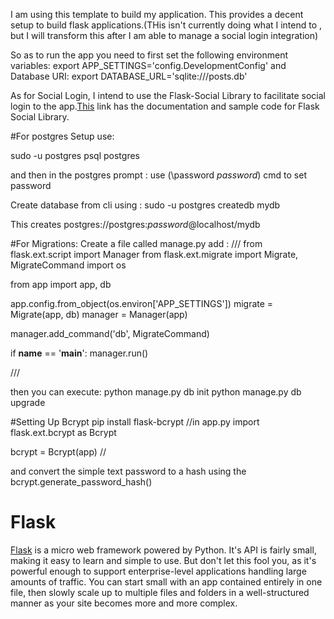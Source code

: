 I am using this template to build my application. This provides a decent setup to build flask applications.(THis isn't currently doing what I intend to , but I will transform this after I am able to manage a social login integration)

So as to run the app you need to first set the following environment variables:
export APP_SETTINGS='config.DevelopmentConfig'
and Database URI:
export DATABASE_URL='sqlite:///posts.db'

As for Social Login, I intend to use the Flask-Social Library to facilitate social login to the app.[This](https://github.com/mattupstate/flask-social) link has the documentation and sample code for Flask Social Library.

#For postgres Setup use:

sudo -u postgres psql postgres

and then in the postgres prompt :
use (\password  *password*) cmd to set password

Create database from cli using :
 sudo -u postgres createdb mydb

This creates postgres://postgres:*password*@localhost/mydb

#For Migrations:
Create a file called manage.py
add :
///
from flask.ext.script import Manager
from flask.ext.migrate import Migrate, MigrateCommand
import os

from app import app, db

app.config.from_object(os.environ['APP_SETTINGS'])
migrate = Migrate(app, db)
manager = Manager(app)

manager.add_command('db', MigrateCommand)

if __name__ == '__main__':
	manager.run()

///

then you can execute:
python manage.py db init
python manage.py db upgrade

#Setting Up Bcrypt
pip install flask-bcrypt
//in app.py
import flask.ext.bcrypt as Bcrypt

bcrypt = Bcrypt(app)
//

and convert the simple text password to a hash using the bcrypt.generate_password_hash()



# Flask

[Flask](http://flask.pocoo.org/) is a micro web framework powered by Python. It's API is fairly small, making it easy to learn and simple to use. But don't let this fool you, as it's powerful enough to support enterprise-level applications handling large amounts of traffic. You can start small with an app contained entirely in one file, then slowly scale up to multiple files and folders in a well-structured manner as your site becomes more and more complex.


